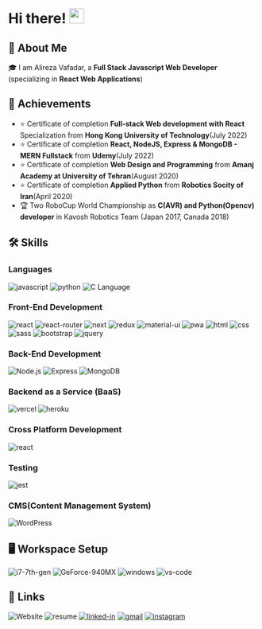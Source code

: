 # Hi there! <img src="https://media.giphy.com/media/hvRJCLFzcasrR4ia7z/giphy.gif" height="30rm" width="30rm">

## 🚀 About Me

🎓 I am Alireza Vafadar, a **Full Stack Javascript Web Developer** (specializing in **React Web Applications**)

## 🏅 Achievements

-   ⭐ Certificate of completion **Full-stack Web development with React** Specialization from **Hong Kong University of Technology**(July 2022)
-   ⭐ Certificate of completion **React, NodeJS, Express & MongoDB - MERN Fullstack** from **Udemy**(July 2022)
-   ⭐ Certificate of completion **Web Design and Programming** from **Amanj Academy at University of Tehran**(August 2020)
-   ⭐ Certificate of completion **Applied Python** from **Robotics Socity of Iran**(April 2020) 
-   🏆 Two RoboCup World Championship as **C(AVR) and Python(Opencv) developer** in Kavosh Robotics Team (Japan 2017, Canada 2018) 

## 🛠️ Skills

### Languages
![javascript](https://img.shields.io/badge/JavaScript-323330?style=for-the-badge&logo=javascript&logoColor=F7DF1E)
![python](https://img.shields.io/badge/Python-3776AB?style=for-the-badge&logo=python&logoColor=white)
![C Language](https://img.shields.io/badge/C-3776AB?style=for-the-badge&logo=C&logoColor=White)

### Front-End Development

![react](https://img.shields.io/badge/React-20232A?style=for-the-badge&logo=react&logoColor=61DAFB)
![react-router](https://img.shields.io/badge/React_Router-CA4245?style=for-the-badge&logo=react-router&logoColor=white)
![next](https://img.shields.io/badge/Next-000000?style=for-the-badge&logo=nextdotjs&logoColor=FFFFFF)
![redux](https://img.shields.io/badge/Redux-593D88?style=for-the-badge&logo=redux&logoColor=white)
![material-ui](https://img.shields.io/badge/Material_UI-0081CB?style=for-the-badge&logo=mui&logoColor=white)
![pwa](https://img.shields.io/badge/Progressive_Web_App-4285F4?style=for-the-badge&logo=googlechrome&logoColor=white)
![html](https://img.shields.io/badge/HTML5-E34F26?style=for-the-badge&logo=html5&logoColor=white)
![css](https://img.shields.io/badge/CSS3-1572B6?style=for-the-badge&logo=css3&logoColor=white)
![sass](https://img.shields.io/badge/SASS-CC6699?style=for-the-badge&logo=sass&logoColor=white)
![bootstrap](https://img.shields.io/badge/Bootstrap-563D7C?style=for-the-badge&logo=bootstrap&logoColor=white)
![jquery](https://img.shields.io/badge/jQuery-0769AD?style=for-the-badge&logo=jquery&logoColor=white)

### Back-End Development
![Node.js](https://img.shields.io/badge/Node.js-20232A?style=for-the-badge&logo=Node.js&logoColor=green)
![Express](https://img.shields.io/badge/Express-0769AD?style=for-the-badge&logo=Express&logoColor=white)
![MongoDB](https://img.shields.io/badge/MongoDB-000000?style=for-the-badge&logo=MongoDB&logoColor=green)

### Backend as a Service (BaaS)

![vercel](https://img.shields.io/badge/Vercel-000000?style=for-the-badge&logo=Vercel&logoColor=white)
![heroku](https://img.shields.io/badge/Heroku-430098?style=for-the-badge&logo=heroku&logoColor=white)

### Cross Platform Development

![react](https://img.shields.io/badge/React-native-28B6F6?style=for-the-badge&logo=react&logoColor=white)

### Testing

![jest](https://img.shields.io/badge/Jest-C21325?style=for-the-badge&logo=jest&logoColor=white)

### CMS(Content Management System)
![WordPress](https://img.shields.io/badge/WordPress-3776AB?style=for-the-badge&logo=WordPress&logoColor=white)

## 🖥️ Workspace Setup

![i7-7th-gen](https://img.shields.io/badge/Intel-Core_i7_7th-0071C5?style=for-the-badge&logo=intel&logoColor=white)
![GeForce-940MX](https://img.shields.io/badge/NVIDIA-GeForce940MX-76B900?style=for-the-badge&logo=nvidia&logoColor=white)
![windows](https://img.shields.io/badge/Windows_10-0078D6?style=for-the-badge&logo=windows&logoColor=white)
![vs-code](https://img.shields.io/badge/VS_Code-007ACC?style=for-the-badge&logo=Visual-Studio-Code&logoColor=white)

## 🔗 Links

![Website](https://img.shields.io/badge/website-5340ff?style=for-the-badge&logo=Google-chrome&logoColor=white)
![resume](https://img.shields.io/badge/Resume-4285F4?style=for-the-badge&logo=read-the-docs&logoColor=white)
[![linked-in](https://img.shields.io/badge/Linked_In-0077B5?style=for-the-badge&logo=LinkedIn&logoColor=white)](https://www.linkedin.com/in/alirezavafadar/)
[![gmail](https://img.shields.io/badge/Gmail-D14836?style=for-the-badge&logo=Gmail&logoColor=white)](mailto:https://github.com)
[![instagram](https://img.shields.io/badge/Instagram-E4405F?style=for-the-badge&logo=instagram&logoColor=white)](https://www.instagram.com/loyalireza/)
